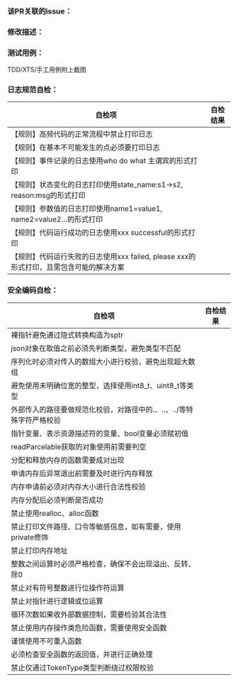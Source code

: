 ### 该PR关联的issue：

### 修改描述：

### 测试用例：
TDD/XTS/手工用例附上截图

### 日志规范自检：
| 自检项                                                       | 自检结果  |
| ------------------------------------------------------------ | -------- |
| 【规则】高频代码的正常流程中禁止打印日志              |          |
| 【规则】在基本不可能发生的点必须要打印日志   |          |
| 【规则】事件记录的日志使用who do what 主谓宾的形式打印 |          |
| 【规则】状态变化的日志打印使用state_name:s1->s2, reason:msg的形式打印 |          |
| 【规则】参数值的日志打印使用name1=value1, name2=value2…的形式打印 |          |
| 【规则】代码运行成功的日志使用xxx successful的形式打印 |          |
| 【规则】代码运行失败的日志使用xxx failed, please xxx的形式打印，且需包含可能的解决方案 |          |

### 安全编码自检：
| 自检项                                                          | 自检结果 |
| -------------------------------------------------------------- | -------- |
| 裸指针避免通过隐式转换构造为sptr                                 |          |
| json对象在取值之前必须先判断类型，避免类型不匹配                   |          |
| 序列化时必须对传入的数组大小进行校验，避免出现超大数组              |          |
| 避免使用未明确位宽的整型，选择使用int8_t、uint8_t等类型            |          |
| 外部传入的路径要做规范化校验，对路径中的.、..、../等特殊字符严格校验 |          |
| 指针变量、表示资源描述符的变量、bool变量必须赋初值                  |          |
| readParcelable获取的对象使用前需要判空                            |          |
| 分配和释放内存的函数需要成对出现                                   |          |
| 申请内存后异常退出前需要及时进行内存释放                            |          |
| 内存申请前必须对内存大小进行合法性校验                              |          |
| 内存分配后必须判断是否成功                                         |          |
| 禁止使用realloc、alloc函数                                       |          |
| 禁止打印文件路径、口令等敏感信息，如有需要，使用private修饰          |          |
| 禁止打印内存地址                                                  |          |
| 整数之间运算时必须严格检查，确保不会出现溢出、反转、除0               |          |
| 禁止对有符号整数进行位操作符运算                                    |          |
| 禁止对指针进行逻辑或位运算                                         |          |
| 循环次数如果收外部数据控制，需要检验其合法性                         |          |
| 禁止使用内存操作类危险函数，需要使用安全函数                         |          |
| 谨慎使用不可重入函数                                               |          |
| 必须检查安全函数的返回值，并进行正确处理                             |          |
| 禁止仅通过TokenType类型判断绕过权限校验                             |          |

